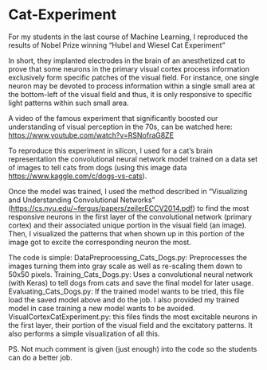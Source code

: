 # Cat-Experiment

For my students in the last course of Machine Learning, I reproduced the results of Nobel Prize winning “Hubel and Wiesel Cat Experiment”

In short, they implanted electrodes in the brain of an anesthetized cat to prove that some neurons in the primary visual cortex process information exclusively form specific patches of the visual field. For instance, one single neuron may be devoted to process information within a single small area at the bottom-left of the visual field and thus, it is only responsive to specific light patterns within such small area. 

A video of the famous experiment that significantly boosted our understanding of visual perception in the 70s, can be watched here: 
https://www.youtube.com/watch?v=RSNofraG8ZE

To reproduce this experiment in silicon, I used for a cat’s brain representation the convolutional neural network model trained on a data set of images to tell cats from dogs (using this image data https://www.kaggle.com/c/dogs-vs-cats). 

Once the model was trained, I used the method described in “Visualizing and Understanding Convolutional Networks” (https://cs.nyu.edu/~fergus/papers/zeilerECCV2014.pdf) to find the most responsive neurons in the first layer of the convolutional network (primary cortex) and their associated unique portion in the visual field (an image). Then, I visualized the patterns that when shown up in this portion of the image got to excite the corresponding neuron the most. 


The code is simple:
DataPreprocessing_Cats_Dogs.py: Preprocesses the images turning them into gray scale as well as re-scaling them down to 50x50 pixels.
Training_Cats_Dogs.py: Uses a convolutional neural network (with Keras) to tell dogs from cats and save the final model for later usage. 
Evaluating_Cats_Dogs.py: If the trained model wants to be tried, this file load the saved model above and do the job. I also provided my trained model in case training a new model wants to be avoided.
VisualCortexCatExperiment.py: this files finds the most excitable neurons in the first layer, their portion of the visual field and the excitatory patterns. It also performs a simple visualization of all this. 

PS. Not much comment is given (just enough) into the code so the students can do a better job. 
